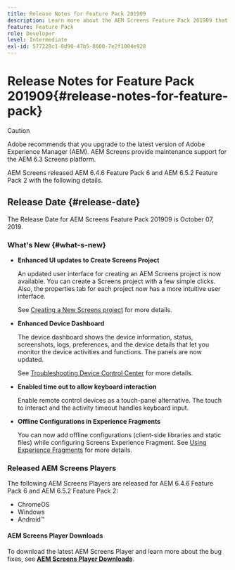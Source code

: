 ```yaml
---
title: Release Notes for Feature Pack 201909
description: Learn more about the AEM Screens Feature Pack 201909 that was released on July 31, 2019.
feature: Feature Pack
role: Developer
level: Intermediate
exl-id: 577228c1-8d90-47b5-8600-7e2f1004e928
---
```

# Release Notes for Feature Pack 201909{#release-notes-for-feature-pack}

>[!CAUTION]
>
>Adobe recommends that you upgrade to the latest version of Adobe Experience Manager (AEM). AEM Screens provide maintenance support for the AEM 6.3 Screens platform.

AEM Screens released AEM 6.4.6 Feature Pack 6 and AEM 6.5.2 Feature Pack 2 with the following details.

## Release Date {#release-date}

The Release Date for AEM Screens Feature Pack 201909 is October 07, 2019.

### What's New {#what-s-new}

* **Enhanced UI updates to Create Screens Project**

   An updated user interface for creating an AEM Screens project is now available. You can create a Screens project with a few simple clicks. Also, the properties tab for each project now has a more intuitive user interface.

   See [Creating a New Screens project](creating-a-screens-project.md) for more details.

* **Enhanced Device Dashboard**

   The device dashboard shows the device information, status, screenshots, logs, preferences, and the device details that let you monitor the device activities and functions. The panels are now updated.

   See [Troubleshooting Device Control Center](monitoring-screens.md) for more details.

* **Enabled time out to allow keyboard interaction**
   
   Enable remote control devices as a touch-panel alternative. The touch to interact and the activity timeout handles keyboard input.

* **Offline Configurations in Experience Fragments**

   You can now add offline configurations (client-side libraries and static files) while configuring Screens Experience Fragment.
   See [Using Experience Fragments](experience-fragments-in-screens.md) for more details.

### Released AEM Screens Players

The following AEM Screens Players are released for AEM 6.4.6 Feature Pack 6 and AEM 6.5.2 Feature Pack 2:

* ChromeOS
* Windows
* Android&trade;

#### AEM Screens Player Downloads

To download the latest AEM Screens Player and learn more about the bug fixes, see [**AEM Screens Player Downloads**](https://download.macromedia.com/screens/).
